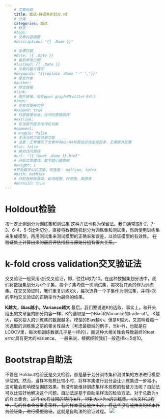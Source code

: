 ```yaml
---
    # 文章标题
    title: 面试-数据集的划分.md
    # 分类
    categories: 面试
    # 标签
    #tags:
    # 文章内容摘要
    #description: "{{ .Name }}"
    
    # 发表日期
    #date: {{ .Date }}
    # 最后修改日期
    #lastmod: {{ .Date }}
    # 文章内容关键字
    #keywords: "{{replace .Name "-" ","}}"
    # 原文作者
    #author:
    # 原文链接
    #link:
    # 图片链接，用在open graph和twitter卡片上
    #imgs:
    # 在首页展开内容
    #expand: true
    # 外部链接地址，访问时直接跳转
    #extlink:
    # 在当前页面关闭评论功能
    #comment:
    # enable: false
    # 关闭当前页面目录功能
    # 注意：正常情况下文章中有H2-H4标题会自动生成目录，无需额外配置
    #toc: false
    # 绝对访问路径
    #url: "{{ lower .Name }}.html"
    # 开启文章置顶，数字越小越靠前
    #weight: 1
    #开启数学公式渲染，可选值： mathjax, katex
    #math: mathjax
    # 开启各种图渲染，如流程图、时序图、类图等
    #mermaid: true
--- 
```





# Holdout检验
按一定比例划分为训练集和测试集
这种方法也称为保留法。我们通常取8-2、7-3、6-4、5-5比例切分，直接将数据随机划分为训练集和测试集，然后使用训练集来生成模型，再用测试集来测试模型的正确率和误差，以验证模型的有效性。
~~在验证集上计算出来的最后评估指标与原始分组有很大关系。~~
# k-fold cross validation交叉验证法
交叉验证一般采用k折交叉验证，即，往往k取为10。在这种数据集划分法中，我们将数据集划分为k个子集，~~每个子集均做一次测试集，每次将其余的作为训练集~~。在交叉验证时，我们重复训练k次，每次选择一个子集作为测试集，并将k次的平均交叉验证的正确率作为最终的结果。

**K越大，Bias越小。Variance越大**
最后，我们要说说K的选取。事实上，和开头给出的文章里的部分内容一样，K的选取是一个Bias和Variance的trade-off。
K越大，每次投入的训练集的数据越多，模型的Bias越小。但是K越大，又意味着每一次选取的训练集之前的相关性越大（考虑最极端的例子，当k=N，也就是在LOOCV里，每次都训练数据几乎是一样的）。而这种大相关性会导致最终的test error具有更大的Variance。
一般来说，根据经验我们一般选择k=5或10。

# Bootstrap自助法
不管是 Holdout检验还是交叉检验，都是基于划分训练集和测试集的方法进行模型评估的。然而，当样本规模比较小时，将样本集进行划分会让训练集进一步减小，这可能会影响模型训练效果。有没有能维持训练集样本规模的验证方法呢？自助法可以比较好地解决这个问题。自助法是基于自助采样法的检验方法。对于总数为n的样本集合，~~进行n次有放回的随机抽样，得到大小为n的训练集。n次采样过程中，有的样本会被重复采样，有的样本没有被抽出过，将这些没有被抽出的样本作为验证集，进行模型验证~~，这就是自助法的验证过程。
![](https://upload-images.jianshu.io/upload_images/18339009-b82630dcdb34c575.png?imageMogr2/auto-orient/strip%7CimageView2/2/w/1240)
